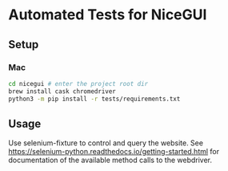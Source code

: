 # Automated Tests for NiceGUI

## Setup

### Mac

```bash
cd nicegui # enter the project root dir
brew install cask chromedriver
python3 -m pip install -r tests/requirements.txt
```

## Usage

Use selenium-fixture to control and query the website.
See https://selenium-python.readthedocs.io/getting-started.html for documentation of the available method calls to the webdriver.
